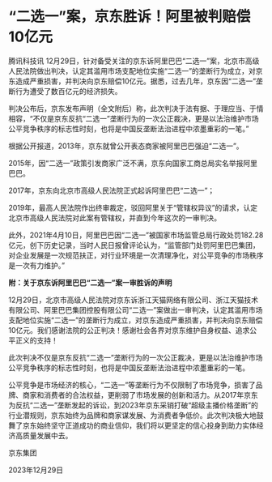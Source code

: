 # “二选一”案，京东胜诉！阿里被判赔偿10亿元

腾讯科技讯
12月29日，针对备受关注的京东诉阿里巴巴“二选一”案，北京市高级人民法院做出判决，认定其滥用市场支配地位实施“二选一”的垄断行为成立，对京东造成严重损害，并判决向京东赔偿10亿元。据悉，过去几年，京东因“二选一”垄断行为遭受了数百亿元的经济损失。

判决公布后，京东发布声明（全文附后）称，此次判决于法有据、于理应当、于情相容，“不仅是京东反抗“二选一”垄断行为的一次公正裁决，更是以法治维护市场公平竞争秩序的标志性时刻，也将是中国反垄断法治进程中浓墨重彩的一笔。”

根据公开报道，2013年，京东就曾公开表态商家被阿里巴巴强迫“二选一”。

2015年，因“二选一”政策引发商家广泛不满，京东向国家工商总局实名举报阿里巴巴。

2017年，京东向北京市高级人民法院正式起诉阿里巴巴“二选一”；

2019年，最高人民法院作出终审裁定，驳回阿里关于“管辖权异议”的请求，认定北京市高级人民法院对此案有管辖权，并直到今年这次的一审判决。

此外，2021年4月10日，阿里巴巴因“二选一”被国家市场监管总局行政处罚182.28亿元，创下历史记录，当时人民日报曾评论认为，“监管部门处罚阿里巴巴集团，对企业发展是一次规范扶正，对行业环境是一次清理净化，对公平竞争的市场秩序是一次有力维护。”

**附：关于京东诉阿里巴巴“二选一”案一审胜诉的声明**

12月29日，北京市高级人民法院对京东诉浙江天猫网络有限公司、浙江天猫技术有限公司、阿里巴巴集团控股有限公司“二选一”案做出一审判决，认定其滥用市场支配地位实施“二选一”的垄断行为成立，对京东造成严重损害，并判决向京东赔偿10亿元。我们感谢法院的公正判决！感谢社会各界对京东维护自身权益、追求公平正义的支持！

此次判决不仅是京东反抗“二选一”垄断行为的一次公正裁决，更是以法治维护市场公平竞争秩序的标志性时刻，也将是中国反垄断法治进程中浓墨重彩的一笔。

公平竞争是市场经济的核心，“二选一”等垄断行为不仅限制了市场竞争，损害了品牌、商家和消费者的合法权益，更削弱了市场发展的创新和活力。从2017年京东为反抗“二选一”垄断发起的诉讼，到2023年京东采销打破“超级主播价格垄断”的行业潜规则，京东始终为品牌和商家谋发展、为消费者争低价。此次判决极大地鼓舞了京东始终坚守正道成功的商业信仰，我们将以更坚定的信心投身到助力实体经济高质量发展中去。

京东集团

2023年12月29日

